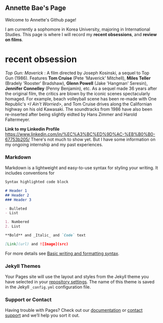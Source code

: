 ## Annette Bae's Page 

Welcome to Annette's Github page! 

I am currently a sophomore in Korea University, majoring in International Studies. 
This page is where I will record my **recent obsessions**, and **review on films**. 

# recent obsession
_Top Gun: Maverick_ : A film directed by Joseph Kosinski, a sequel to Top Gun (1986). Features **Tom Cruise** (Pete 'Maverick' Mitchell), **Miles Teller** (Bradely 'Rooster' Bradshaw), **Glenn Powell** (Jake 'Hangman' Seresin), **Jennifer Connelley** (Penny Benjamin), etc. As a sequel made 36 years after the original film, the critics are blown by the iconic scenes spectacularly homaged. For example, beach volleyball scene has been re-made with One Republic's _<I Ain't Worried>_, and Tom Cruise drives along the Californian highway on his old Kawasaki. The soundtracks from 1986 have also been re-inserted after being slightly eidted by Hans Zimmer and Harold Faltermeyer. 

**Link to my Linkedin Profile**
https://www.linkedin.com/in/%EC%A3%BC%ED%9D%AC-%EB%B0%B0-67753b205/
There's not much to show yet. But I have some information on my ongoing internship and my past experiences. 

### Markdown

Markdown is a lightweight and easy-to-use syntax for styling your writing. It includes conventions for

```markdown
Syntax highlighted code block

# Header 1
## Header 2
### Header 3

- Bulleted
- List

1. Numbered
2. List

**Bold** and _Italic_ and `Code` text

[Link](url) and ![Image](src)
```

For more details see [Basic writing and formatting syntax](https://docs.github.com/en/github/writing-on-github/getting-started-with-writing-and-formatting-on-github/basic-writing-and-formatting-syntax).

### Jekyll Themes

Your Pages site will use the layout and styles from the Jekyll theme you have selected in your [repository settings](https://github.com/annettebae/octocat.github.io/settings/pages). The name of this theme is saved in the Jekyll `_config.yml` configuration file.

### Support or Contact

Having trouble with Pages? Check out our [documentation](https://docs.github.com/categories/github-pages-basics/) or [contact support](https://support.github.com/contact) and we’ll help you sort it out.
